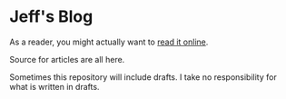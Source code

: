 Jeff's Blog
===========

As a reader, you might actually want to [read it online](http://www.jeffhui.net).

Source for articles are all here.

Sometimes this repository will include drafts. I take no responsibility for what is written in drafts.

